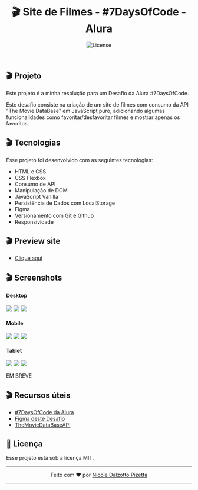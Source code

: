 <h1 align="center"> 🎬 Site de Filmes - #7DaysOfCode - Alura</h1>

<p align="center">
  <img alt="License" src="https://img.shields.io/static/v1?label=license&message=MIT&color=49AA26&labelColor=000000">
</p>

<br>

## 🎬 Projeto

Este projeto é a minha resolução para um Desafio da Alura #7DaysOfCode.

Este desafio consiste na criação de um site de filmes com consumo da API "The Movie DataBase" em JavaScript puro, adicionando algumas funcionalidades como favoritar/desfavoritar filmes e mostrar apenas os favoritos.

## 🎬 Tecnologias

Esse projeto foi desenvolvido com as seguintes tecnologias:

- HTML e CSS
- CSS Flexbox
- Consumo de API
- Manipulação de DOM
- JavaScript Vanilla
- Persistência de Dados com LocalStorage
- Figma
- Versionamento com Git e Github
- Responsividade

## 🎬 Preview site

- [Clique aqui](https://nicoledpizetta.github.io/MovieDataBase-7DaysOfCode-Alura/)

## 🎬 Screenshots

#### Desktop

![](./assets/screenshots/popular-movies.png)
![](./assets/screenshots/search-movies.png)
![](./assets/screenshots/show-only-favorites.png)

#### Mobile

![](./assets/screenshots/popular-movies-mobile.png) ![](./assets/screenshots/search-movies-mobile.png) ![](./assets/screenshots/show-only-favorites-mobile.png)

#### Tablet

![](./assets/screenshots/popular-movies-tablet.png) ![](./assets/screenshots/search-movies-tablet.png) ![](./assets/screenshots/show-only-favorites-tablet.png)

EM BREVE

## 🎬 Recursos úteis

- [#7DaysOfCode da Alura](https://7daysofcode.io/)
- [Figma deste Desafio](https://www.figma.com/file/T6KNbp4XRHNImNFczpHVts/Popular-Movies?node-id=0-1&t=cPEtDlPb975IxLKs-0)
- [TheMovieDataBaseAPI](https://www.themoviedb.org/)

## :memo: Licença

Esse projeto está sob a licença MIT.

---

<p align="center"> Feito com ♥ por <a href="https://github.com/NicoleDPizetta">Nicole Dalzotto Pizetta</a> </p>

---
